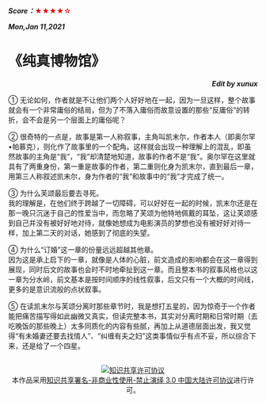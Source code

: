 ***Score：***<font color=yellow**>★★★★☆</font>

***Mon,Jan 11,2021***

# 《纯真博物馆》 
***<p align=right>Edit by xunux</p>***

① 无论如何，作者就是不让他们两个人好好地在一起，因为一旦这样，整个故事就会有一个非常庸俗的结局，但为了不落入庸俗而故意设置的那些“反庸俗”的转折，会不会是另一个层面上的庸俗呢？

② 很奇特的一点是，故事是第一人称叙事，主角叫凯末尔，作者本人（即奥尔罕•帕慕克），则化作了故事里的一个配角。这样就会出现一种理解上的混乱，即虽然故事的主角是“我”，“我”却清楚地知道，故事的作者不是“我”。奥尔罕在这里就具有了两重身份，第一重是故事的作者，第二重则化身为凯末尔，直到最后一章，用第三人称叙述凯末尔，身为作者的“我”和故事中的“我”才完成了统一。

③ 为什么芙颂最后要去寻死。\
我的理解是，在他们终于跨越了一切障碍，可以好好在一起的时候，凯末尔还是在那一晚只沉迷于自己的性爱当中，而忽略了芙颂为他特地佩戴的耳坠，这让芙颂感到自己并没有被好好地对待，就像她想成为电影演员的梦想也没有被好好对待一样，加上第二天的对话，她感到了彻底的失望。

④ 为什么“订婚”这一章的份量远远超越其他章。\
因为这是承上启下的一章，就像是人体的心脏，前文造成的影响都会在这一章得到展现，同时后文的故事也会时不时地牵扯到这一章。而且整本书的叙事风格也以这一章为分水岭，前文基本是按时间顺序的线性叙事，后文只有一个大概的时间线，更多的是意识流般的点状叙事。

⑤ 在读凯末尔与芙颂分离时那些章节时，我是想打五星的，因为惊奇于一个作者能把痛苦描写得如此幽微又真实，但读完整本书，其实对分离时期和日常时期（去吃晚饭的那些晚上）太多同质化的内容有些腻，再加上从道德层面出发，我又觉得“有未婚妻还要去找情人”、“纠缠有夫之妇”这类事情似乎有点不妥，所以综合下来，还是给了一个四星。

##
<center>
<a rel="license" href="http://creativecommons.org/licenses/by-nc-nd/3.0/cn/"><img alt="知识共享许可协议" style="border-width:0" src="https://i.creativecommons.org/l/by-nc-nd/3.0/cn/88x31.png" /></a><br />本作品采用<a rel="license" href="http://creativecommons.org/licenses/by-nc-nd/3.0/cn/">知识共享署名-非商业性使用-禁止演绎 3.0 中国大陆许可协议</a>进行许可。
</center>